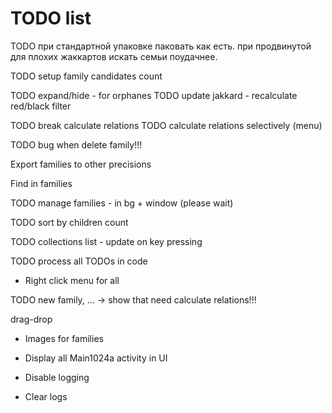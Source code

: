 # TODO list

TODO при стандартной упаковке паковать как есть. при продвинутой для плохих жаккартов искать семьи поудачнее.

TODO setup family candidates count

TODO expand/hide - for orphanes
TODO update jakkard - recalculate red/black filter

TODO break calculate relations
TODO calculate relations selectively (menu)

TODO bug when delete family!!!

Export families to other precisions

Find in families

TODO manage families - in bg + window (please wait)

TODO sort by children count

TODO collections list - update on key pressing

TODO process all TODOs in code

* Right click menu for all

TODO new family, ... -> show that need calculate relations!!!

  drag-drop
  
  * Images for families

* Display all Main1024a activity in UI
* Disable logging
* Clear logs